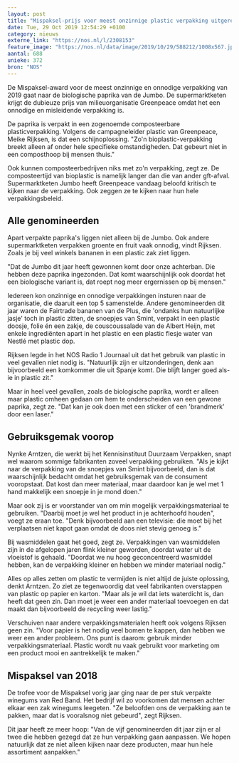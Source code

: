 ```yaml
---
layout: post
title: "Mispaksel-prijs voor meest onzinnige plastic verpakking uitgereikt"
date: Tue, 29 Oct 2019 12:54:29 +0100
category: nieuws
externe_link: "https://nos.nl/l/2308153"
feature_image: "https://nos.nl/data/image/2019/10/29/588212/1008x567.jpg"
aantal: 688
unieke: 372
bron: "NOS"
---
```


<p>De Mispaksel-award voor de meest onzinnige en onnodige verpakking van 2019 gaat naar de biologische paprika van de Jumbo. De supermarktketen krijgt de dubieuze prijs van milieuorganisatie Greenpeace omdat het een onnodige en misleidende verpakking is.</p>
<p>De paprika is verpakt in een zogenoemde composteerbare plasticverpakking. Volgens de campagneleider plastic van Greenpeace, Meike Rijksen, is dat een schijnoplossing. "Zo'n bioplastic-verpakking breekt alleen af onder hele specifieke omstandigheden. Dat gebeurt niet in een composthoop bij mensen thuis."</p>
<p>Ook kunnen composteerbedrijven niks met zo'n verpakking, zegt ze. De composteertijd van bioplastic is namelijk langer dan die van ander gft-afval. Supermarktketen Jumbo heeft Greenpeace vandaag beloofd kritisch te kijken naar de verpakking. Ook zeggen ze te kijken naar hun hele verpakkingsbeleid.</p>
<h2>Alle genomineerden</h2>
<p>Apart verpakte paprika's liggen niet alleen bij de Jumbo. Ook andere supermarktketen verpakken groente en fruit vaak onnodig, vindt Rijksen. Zoals je bij veel winkels bananen in een plastic zak ziet liggen.</p>
<p>"Dat de Jumbo dit jaar heeft gewonnen komt door onze achterban. Die hebben deze paprika ingezonden. Dat komt waarschijnlijk ook doordat het een biologische variant is, dat roept nog meer ergernissen op bij mensen."</p>
<p>Iedereen kon onzinnige en onnodige verpakkingen insturen naar de organisatie, die daaruit een top 5 samenstelde. Andere genomineerden dit jaar waren de Fairtrade bananen van de Plus, die 'ondanks hun natuurlijke jasje' toch in plastic zitten, de snoepjes van Smint, verpakt in een plastic doosje, folie én een zakje, de couscoussalade van de Albert Heijn, met enkele ingrediënten apart in het plastic en een plastic flesje water van Nestlé met plastic dop.</p>
<p>Rijksen legde in het NOS Radio 1 Journaal uit dat het gebruik van plastic in veel gevallen niet nodig is. "Natuurlijk zijn er uitzonderingen, denk aan bijvoorbeeld een komkommer die uit Spanje komt. Die blijft langer goed als-ie in plastic zit."</p>
<p>Maar in heel veel gevallen, zoals de biologische paprika, wordt er alleen maar plastic omheen gedaan om hem te onderscheiden van een gewone paprika, zegt ze. "Dat kan je ook doen met een sticker of een 'brandmerk' door een laser."</p>
<h2>Gebruiksgemak voorop</h2>
<p>Nynke Arntzen, die werkt bij het Kennisinstituut Duurzaam Verpakken, snapt wel waarom sommige fabrikanten zoveel verpakking gebruiken. "Als je kijkt naar de verpakking van de snoepjes van Smint bijvoorbeeld, dan is dat waarschijnlijk bedacht omdat het gebruiksgemak van de consument vooropstaat. Dat kost dan meer materiaal, maar daardoor kan je wel met 1 hand makkelijk een snoepje in je mond doen."</p>
<p>Maar ook zij is er voorstander van om min mogelijk verpakkingsmateriaal te gebruiken. "Daarbij moet je wel het product in je achterhoofd houden", voegt ze eraan toe. "Denk bijvoorbeeld aan een televisie: die moet bij het verplaatsen niet kapot gaan omdat de doos niet stevig genoeg is."</p>
<p>Bij wasmiddelen gaat het goed, zegt ze. Verpakkingen van wasmiddelen zijn in de afgelopen jaren flink kleiner geworden, doordat water uit de vloeistof is gehaald. "Doordat we nu hoog geconcentreerd wasmiddel hebben, kan de verpakking kleiner en hebben we minder materiaal nodig."</p>
<p>Alles op alles zetten om plastic te vermijden is niet altijd de juiste oplossing, denkt Arntzen. Zo ziet ze tegenwoordig dat veel fabrikanten overstappen van plastic op papier en karton. "Maar als je wil dat iets waterdicht is, dan heeft dat geen zin. Dan moet je weer een ander materiaal toevoegen en dat maakt dan bijvoorbeeld de recycling weer lastig."</p>
<p>Verschuiven naar andere verpakkingsmaterialen heeft ook volgens Rijksen geen zin. "Voor papier is het nodig veel bomen te kappen, dan hebben we weer een ander probleem. Ons punt is daarom: gebruik minder verpakkingsmateriaal. Plastic wordt nu vaak gebruikt voor marketing om een product mooi en aantrekkelijk te maken."</p>
<h2>Mispaksel van 2018</h2>
<p>De trofee voor de Mispaksel vorig jaar ging naar de per stuk verpakte winegums van Red Band. Het bedrijf wil zo voorkomen dat mensen achter elkaar een zak winegums leegeten. "Ze beloofden ons de verpakking aan te pakken, maar dat is vooralsnog niet gebeurd", zegt Rijksen.</p>
<p>Dit jaar heeft ze meer hoop: "Van de vijf genomineerden dit jaar zijn er al twee die hebben gezegd dat ze hun verpakking gaan aanpassen. We hopen natuurlijk dat ze niet alleen kijken naar deze producten, maar hun hele assortiment aanpakken."</p>
